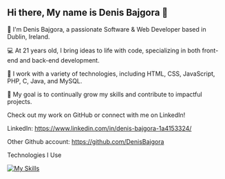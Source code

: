 ## Hi there, My name is Denis Bajgora 👋

👋 I'm Denis Bajgora, a passionate Software & Web Developer based in Dublin, Ireland.

💻 At 21 years old, I bring ideas to life with code, specializing in both front-end and back-end development.

🚀 I work with a variety of technologies, including HTML, CSS, JavaScript, PHP, C, Java, and MySQL.

🎯 My goal is to continually grow my skills and contribute to impactful projects.

Check out my work on GitHub or connect with me on LinkedIn!

LinkedIn: https://www.linkedin.com/in/denis-bajgora-1a4153324/

Other Github account: https://github.com/DenisBajgora

Technologies I Use

[![My Skills](https://skillicons.dev/icons?i=js,html,css,wasm)](https://skillicons.dev)
